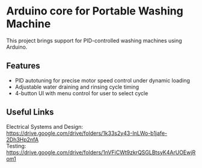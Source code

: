 # Arduino core for Portable Washing Machine
This project brings support for PID-controlled washing machines using Arduino.  

## Features
- PID autotuning for precise motor speed control under dynamic loading
- Adjustable water draining and rinsing cycle timing
- 4-button UI with menu control for user to select cycle

## Useful Links
Electrical Systems and Design: https://drive.google.com/drive/folders/1k33s2y43-InLWo-b1jafe-2Dh3Hp2nfA <br/>
Testing: https://drive.google.com/drive/folders/1nVFiCWt9zkrQSGLBtsyK4ArUOEwjRom1




